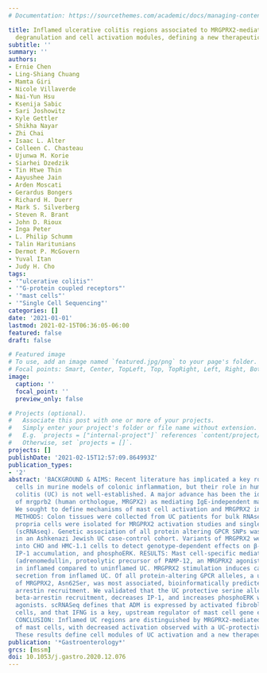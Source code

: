 ```yaml
---
# Documentation: https://sourcethemes.com/academic/docs/managing-content/

title: Inflamed ulcerative colitis regions associated to MRGPRX2-mediated mast cell
  degranulation and cell activation modules, defining a new therapeutic target
subtitle: ''
summary: ''
authors:
- Ernie Chen
- Ling-Shiang Chuang
- Mamta Giri
- Nicole Villaverde
- Nai-Yun Hsu
- Ksenija Sabic
- Sari Joshowitz
- Kyle Gettler
- Shikha Nayar
- Zhi Chai
- Isaac L. Alter
- Colleen C. Chasteau
- Ujunwa M. Korie
- Siarhei Dzedzik
- Tin Htwe Thin
- Aayushee Jain
- Arden Moscati
- Gerardus Bongers
- Richard H. Duerr
- Mark S. Silverberg
- Steven R. Brant
- John D. Rioux
- Inga Peter
- L. Philip Schumm
- Talin Haritunians
- Dermot P. McGovern
- Yuval Itan
- Judy H. Cho
tags:
- '"ulcerative colitis"'
- '"G-protein coupled receptors"'
- '"mast cells"'
- '"Single Cell Sequencing"'
categories: []
date: '2021-01-01'
lastmod: 2021-02-15T06:36:05-06:00
featured: false
draft: false

# Featured image
# To use, add an image named `featured.jpg/png` to your page's folder.
# Focal points: Smart, Center, TopLeft, Top, TopRight, Left, Right, BottomLeft, Bottom, BottomRight.
image:
  caption: ''
  focal_point: ''
  preview_only: false

# Projects (optional).
#   Associate this post with one or more of your projects.
#   Simply enter your project's folder or file name without extension.
#   E.g. `projects = ["internal-project"]` references `content/project/deep-learning/index.md`.
#   Otherwise, set `projects = []`.
projects: []
publishDate: '2021-02-15T12:57:09.864993Z'
publication_types:
- '2'
abstract: 'BACKGROUND & AIMS: Recent literature has implicated a key role for mast
  cells in murine models of colonic inflammation, but their role in human ulcerative
  colitis (UC) is not well-established. A major advance has been the identification
  of mrgprb2 (human orthologue, MRGPX2) as mediating IgE-independent mast cell activation.
  We sought to define mechanisms of mast cell activation and MRGPRX2 in human UC.
  METHODS: Colon tissues were collected from UC patients for bulk RNAseq and lamina
  propria cells were isolated for MRGPRX2 activation studies and single-cell RNA sequencing
  (scRNAseq). Genetic association of all protein altering GPCR SNPs was performed
  in an Ashkenazi Jewish UC case-control cohort. Variants of MRGPRX2 were transfected
  into CHO and HMC-1.1 cells to detect genotype-dependent effects on β-arrestin recruitment,
  IP-1 accumulation, and phosphoERK. RESULTS: Mast cell-specific mediators and ADM
  (adrenomedullin, proteolytic precursor of PAMP-12, an MRGPRX2 agonist) are upregulated
  in inflamed compared to uninflamed UC. MRGPRX2 stimulation induces carboxypeptidase
  secretion from inflamed UC. Of all protein-altering GPCR alleles, a unique variant
  of MRGPRX2, Asn62Ser, was most associated, bioinformatically predicted to alter
  arrestin recruitment. We validated that the UC protective serine allele enhances
  beta-arrestin recruitment, decreases IP-1, and increases phosphoERK with MRGPRX2
  agonists. scRNASeq defines that ADM is expressed by activated fibroblasts and epithelial
  cells, and that IFNG is a key, upstream regulator of mast cell gene expression.
  CONCLUSION: Inflamed UC regions are distinguished by MRGPRX2-mediated activation
  of mast cells, with decreased activation observed with a UC-protective genetic variant.
  These results define cell modules of UC activation and a new therapeutic target.'
publication: '*Gastroenterology*'
grcs: [mssm]
doi: 10.1053/j.gastro.2020.12.076
---
```

